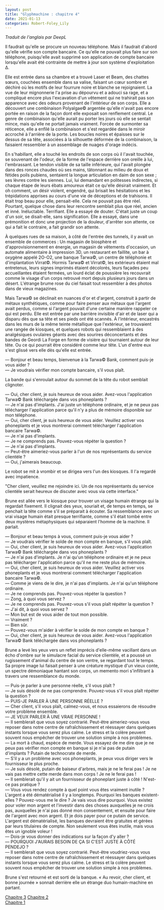 ```yaml
---
layout: post
title: "Glyphmachine : chapitre 4"
date: 2021-01-13
categories: Robert-Foley_Lily
---
```


*Traduit de l'anglais par DeepL*

Il faudrait qu'elle se procure un nouveau téléphone. Mais il faudrait d'abord qu'elle vérifie son compte bancaire. Ce qu'elle ne pouvait plus faire sur son téléphone, puisqu'elle avait supprimé son application de compte bancaire lorsqu'elle avait été contrainte de mettre à jour son système d'exploitation Δ.

Elle est entrée dans sa chambre et a trouvé Laser et Beam, des chattes sœurs, couchées ensemble dans sa valise, faisant un cœur sombre et déchiré où les motifs de leur fourrure noire et blanche se rejoignaient. La vue de leur mignonnerie l'a prise au dépourvu et a adouci sa rage, et a compliqué encore plus l'excavation d'un vêtement qui ne trahirait pas son apparence avec des odeurs provenant de l'intérieur de son corps. Elle a découvert une combinaison Polyalgae© argentée qu'elle n'avait pas encore portée en raison de la façon dont elle exposait son renflement central. Le genre de combinaison qu'elle aurait pu porter les jours où elle se sentait mince, mais qu'elle ne portait jamais vraiment. Forcée de surmonter sa réticence, elle a enfilé la combinaison et s'est regardée dans le miroir accroché à l'arrière de la porte. Les boucles noires et épaisses sur le dessus de sa tête, associées à la silhouette déformée de la combinaison, la faisaient ressembler à un assemblage de nuages d'orage indécis.

En s'habillant, elle a touché les endroits de son corps où il l'avait touchée, se souvenant de l'odeur, de la forme de l'espace derrière son oreille à lui, l'embrassant. Le tendon visible de sa taille inférieure, qui l'avait plongée dans des ronces chaudes où ses mains, tâtonnant au milieu de doux et fétides poils pubiens, sentaient la longue articulation en daim de son sexe ; ses lèvres contre les siennes. Lui, lui demandant en politesses indirectes, si chaque étape de leurs ébats amoureux était ce qu'elle désirait vraiment. Et oh comment, un désir violent, engendré, qui brisait les hésitations et les trépidations apprises au cours d'une vie de déceptions et de trahisons. Il était trop beau pour elle, pensait-elle. Cela ne pouvait pas être réel. Pourtant, quelque chose dans leur rencontre semblait plus que réel, ancien et inné. Inéluctable. Terrifiant. Elle a essayé de douter. C'était juste un coup d'un soir, se disait-elle, sans signification. Elle a essayé, dans une prémonition et donc une projection de la douleur, d'arrêter son attente, ce qui a fait le contraire, a fait grandir son attente.  

À quelques rues de sa maison, à côté de l'entrée des tunnels, il y avait un ensemble de commerces : Un magasin de biosphère et d'approvisionnement en énergie, un magasin de vêtements d'occasion, un automate alimentaire à impression 3D, un restaurant en faillite, un bar à oxygène appelé 2O-O2, une banque Tarwa©, un centre de téléphonie et d'implantation Virrat©. Hormis Tarwa© et Virrat©, les extérieurs étaient mal entretenus, leurs signes imprimés étaient décolorés, leurs façades peu accueillantes étaient fermées, un lourd éclat de poussière les recouvrait comme le visage d'un corps retrouvé mort depuis plusieurs jours dans un désert. L'étrange brume rose du ciel faisait tout ressembler à des photos dans de vieux magazines.

Mais Tarwa© se déclinait en nuances d'or et d'argent, construit à partir de métaux synthétiques, comme pour faire penser aux métaux que l'argent avait perdus, comme si l'argent pouvait d'une certaine manière rappeler ce qui est perdu. Elle est entrée par une barrière invisible d'air et de laser qui a disparu dès que sa tête et ses pieds ont été scannés. À l'intérieur, encastrés dans les murs de la même teinte métallique que l'extérieur, se trouvaient une rangée de kiosques, et quelques robots qui ressemblaient à des analgésiques ovulaires géants avec des sourires déconcertants et des bandes de Geordi La Forge en forme de visière qui tournaient autour de leur tête. Ou ce qui pourrait être considéré comme leur tête. L'un d'entre eux s'est glissé vers elle dès qu'elle est entrée.

— Bonjour et beau temps, bienvenue à la Tarwa© Bank, comment puis-je vous aider ?  
— Je voudrais vérifier mon compte bancaire, s'il vous plaît.

La bande qui s'enroulait autour du sommet de la tête du robot semblait clignoter.

— Oui, cher client, je suis heureux de vous aider. Avez-vous l'application Tarwa© Bank téléchargée dans vos phoneplants ?  
— Je n'ai pas d'implants. J'ai juste un téléphone ordinaire, et je ne peux pas télécharger l'application parce qu'il n'y a plus de mémoire disponible sur mon téléphone.  
— Oui, cher client, je suis heureux de vous aider. Veuillez activer vos phoneplants et je vous montrerai comment télécharger l'application bancaire Tarwa©.  
— Je n'ai pas d'implants.  
— Je ne comprends pas. Pouvez-vous répéter la question ?  
— Je n'ai pas d'implants.  
— Peut-être aimeriez-vous parler à l'un de nos représentants du service clientèle ?  
— Oui, j'aimerais beaucoup.

Le robot se mit à vrombir et se dirigea vers l'un des kiosques. Il l'a regardé avec impatience.

"Cher client, veuillez me rejoindre ici. Un de nos représentants du service clientèle serait heureux de discuter avec vous via cette interface."

Brune est allée vers le kiosque pour trouver un visage humain étrange qui la regardait fixement. Il clignait des yeux, souriait et, de temps en temps, se penchait la tête comme s'il se préparait à écouter. Sa ressemblance avec un vrai visage humain était presque terrifiante, comme s'il était tombé entre deux mystères métaphysiques qui séparaient l'homme de la machine. Il parlait.

— Bonjour et beau temps à vous, comment puis-je vous aider ?  
— Je voudrais vérifier le solde de mon compte en banque, s'il vous plaît.  
— Oui, cher client, je suis heureux de vous aider. Avez-vous l'application Tarwa© Bank téléchargée dans vos phoneplants ?  
— Je n'ai pas d'implants. Je n'ai qu'un téléphone ordinaire et je ne peux pas télécharger l'application parce qu'il ne me reste plus de mémoire.  
— Oui, cher client, je suis heureux de vous aider. Veuillez activer vos phoneplants et je vous montrerai comment télécharger l'application bancaire Tarwa©.  
— Comme je viens de le dire, je n'ai pas d'implants. Je n'ai qu'un téléphone ordinaire.  
— Je ne comprends pas. Pouvez-vous répéter la question ?  
— Zong, à quoi vous servez ?  
— Je ne comprends pas. Pouvez-vous s'il vous plaît répéter la question ?  
— J'ai dit, à quoi vous servez ?  
— Mon but est de vous aider de tout mon possible.  
— Vraiment ?  
— Bien sûr.  
— Pouvez-vous m'aider à vérifier le solde de mon compte en banque ?  
— Oui, cher client, je suis heureux de vous aider. Avez-vous l'application Tarwa© Bank téléchargée dans vos phoneplants ?

Brune a levé les yeux vers un reflet imprécis d'elle-même vacillant dans un écho d'ombre sur le simulacre facial du service clientèle, et a poussé un rugissement d'animal du centre de son ventre, se regardant tout le temps. Sa propre image lui faisait penser à une créature mystique d'un vieux conte, un spectre démoniaque hantant son corps, un memento mori s'infiltrant à travers une ressemblance du monde.

— Puis-je parler à une personne réelle, s'il vous plaît ?  
— Je suis désolé de ne pas comprendre. Pouvez-vous s'il vous plaît répéter la question ?  
— PUIS-JE PARLER À UNE PERSONNE RÉELLE ?  
— Cher client, s'il vous plaît, calmez-vous, et nous essaierons de résoudre votre problème ensemble.  
— JE VEUX PARLER À UNE VRAIE PERSONNE !  
— Il semblerait que vous soyez contrarié. Peut-être aimeriez-vous vous reposer dans notre centre de rafraîchissement et réessayer dans quelques instants lorsque vous serez plus calme. Le stress et la colère peuvent souvent nous empêcher de trouver une solution simple à nos problèmes.  
— La mort à chaud, espèce de merde. Vous essayez de me dire que je ne peux pas vérifier mon compte en banque si je n'ai pas de putain d'implants ? Putain de technocrate de merde.  
— S'il y a un problème avec vos phoneplants, je peux vous diriger vers le fournisseur le plus proche.  
— Je suis désolé, putain de baiseur d'arbres, mais je ne le ferai pas ! Je ne vais pas mettre cette merde dans mon corps ! Je ne le ferai pas !  
— Il semblerait qu'il y ait un fournisseur de phoneplant juste à côté ! N'est-ce pas pratique ?  
— Vous vous rendez compte à quel point vous êtes vraiment inutile ? L'argent a été dématérialisé il y a longtemps. Pourquoi les banques existent-elles ? Pouvez-vous me le dire ? Je vais vous dire pourquoi. Vous existez pour voler mon argent et l'investir dans des choses auxquelles je ne crois pas, auxquelles je n'ai pas donné mon consentement, et ensuite pour faire de l'argent avec mon argent. Et je dois payer pour ce putain de service. L'argent est dématérialisé, les banques devraient être gratuites et gérées par leurs titulaires de compte. Non seulement vous êtes inutile, mais vous êtes un ignoble voleur !  
— Dois-je vous donner des indications sur la façon d'y aller ?  
— POURQUOI J'AURAIS BESOIN DE ÇA SI C'EST JUSTE À CÔTÉ PENDEJO ?  
— Il semblerait que vous soyez contrarié. Peut-être voudriez-vous vous reposer dans notre centre de rafraîchissement et réessayer dans quelques instants lorsque vous serez plus calme. Le stress et la colère peuvent souvent nous empêcher de trouver une solution simple à nos problèmes.

Brune s'est retourné et est sorti de la banque. « Au revoir, cher client, et bonne journée » sonnait derrière elle un étrange duo humain-machine en partant.

[Chapitre 3](/glyphmachine-3.html)
[Chapitre 2](/glyphmachine-2.html)  
[Chapitre 1](/glyphmachine-1.html)
